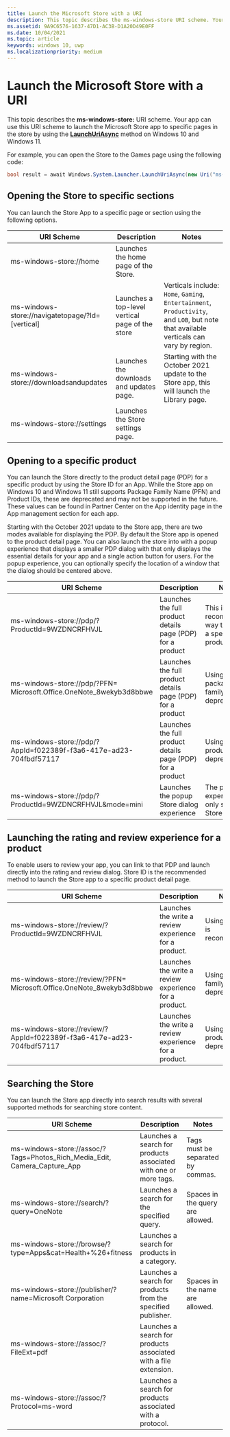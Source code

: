```yaml
---
title: Launch the Microsoft Store with a URI
description: This topic describes the ms-windows-store URI scheme. Your app can use this URI scheme to launch the Microsoft Store app to specific pages in the Store.
ms.assetid: 9A9C6576-1637-47D1-AC3B-D1A20D49E0FF
ms.date: 10/04/2021
ms.topic: article
keywords: windows 10, uwp
ms.localizationpriority: medium
---
```


# Launch the Microsoft Store with a URI

This topic describes the **ms-windows-store:** URI scheme. Your app can use this URI scheme to launch the Microsoft Store app to specific pages in the store by using the [**LaunchUriAsync**](/uwp/api/windows.system.launcher.launchuriasync) method on Windows 10 and Windows 11.

For example, you can open the Store to the Games page using the following code:

```csharp
bool result = await Windows.System.Launcher.LaunchUriAsync(new Uri("ms-windows-store://navigatetopage/?Id=Gaming"));
```

## Opening the Store to specific sections

You can launch the Store App to a specific page or section using the following options.

| URI Scheme                                       | Description                                     | Notes |
|--------------------------------------------------|-------------------------------------------------|-------|
| ms-windows-store://home                          | Launches the home page of the Store.            |       |
| ms-windows-store://navigatetopage/?Id=[vertical] | Launches a top-level vertical page of the store | Verticals include: `Home`, `Gaming`, `Entertainment`, `Productivity`, and `LOB`, but note that available verticals can vary by region. |
| ms-windows-store://downloadsandupdates           | Launches the downloads and updates page.        | Starting with the October 2021 update to the Store app, this will launch the Library page. |
| ms-windows-store://settings                      | Launches the Store settings page.               |       |

## Opening to a specific product

You can launch the Store directly to the product detail page (PDP) for a specific product by using the Store ID for an App. While the Store app on Windows 10 and Windows 11 still supports Package Family Name (PFN) and Product IDs, these are deprecated and may not be supported in the future. These values can be found in Partner Center on the App identity page in the App management section for each app.

Starting with the October 2021 update to the Store app, there are two modes available for displaying the PDP. By default the Store app is opened to the product detail page. You can also launch the store into with a popup experience that displays a smaller PDP dialog with that only displays the essential details for your app and a single action button for users. For the popup experience, you can optionally specify the location of a window that the dialog should be centered above.

| URI Scheme                                                          | Description | Notes |
|---------------------------------------------------------------------|-------------|-------|
| ms-windows-store://pdp/?ProductId=9WZDNCRFHVJL                      | Launches the full product details page (PDP) for a product | This is the recommended way to link to a specific product.
| ms-windows-store://pdp/?PFN= Microsoft.Office.OneNote_8wekyb3d8bbwe | Launches the full product details page (PDP) for a product | Using the package family name is deprecated.
| ms-windows-store://pdp/?AppId=f022389f-f3a6-417e-ad23-704fbdf57117  | Launches the full product details page (PDP) for a product | Using the productid is deprecated.
| ms-windows-store://pdp/?ProductId=9WZDNCRFHVJL&mode=mini            | Launches the popup Store dialog experience | The popup experience only supports Store ID |

## Launching the rating and review experience for a product

To enable users to review your app, you can link to that PDP and launch directly into the rating and review dialog. Store ID is the recommended method to launch the Store app to a specific product detail page.

| URI Scheme                                                             | Description | Notes |
|------------------------------------------------------------------------|-------------|-------|
| ms-windows-store://review/?ProductId=9WZDNCRFHVJL                      | Launches the write a review experience for a product. | Using StoreId is recommended |
| ms-windows-store://review/?PFN= Microsoft.Office.OneNote_8wekyb3d8bbwe | Launches the write a review experience for a product. | Using product family name is deprecated. |
| ms-windows-store://review/?AppId=f022389f-f3a6-417e-ad23-704fbdf57117  | Launches the write a review experience for a product. | Using productid is deprecated |

## Searching the Store

You can launch the Store app directly into search results with several supported methods for searching store content.

| URI Scheme                                                                | Description | Notes |
|---------------------------------------------------------------------------|-------------|-------|
| ms-windows-store://assoc/?Tags=Photos_Rich_Media_Edit, Camera_Capture_App | Launches a search for products associated with one or more tags.  | Tags must be separated by commas. |
| ms-windows-store://search/?query=OneNote                                  | Launches a search for the specified query. | Spaces in the query are allowed. |
| ms-windows-store://browse/?type=Apps&cat=Health+%26+fitness               | Launches a search for products in a category. | |
| ms-windows-store://publisher/?name=Microsoft Corporation                  | Launches a search for products from the specified publisher. | Spaces in the name are allowed. |
| ms-windows-store://assoc/?FileExt=pdf                                     | Launches a search for products associated with a file extension. | |
| ms-windows-store://assoc/?Protocol=ms-word                                | Launches a search for products associated with a protocol. | |
